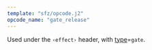 ```yaml
---
template: "sfz/opcode.j2"
opcode_name: "gate_release"
---
```

Used under the `‹effect›` header, with [type]=`gate`.


[type]: type.md#gate
